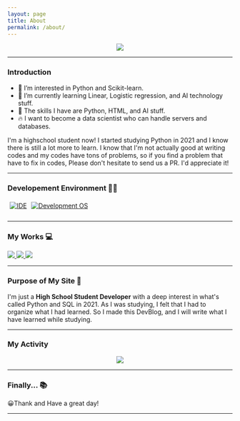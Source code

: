 ```yaml
---
layout: page
title: About
permalink: /about/
---
```


<p align="center">
  <img src="https://capsule-render.vercel.app/api?type=waving&color=random&height=300&section=header&text=Charlesbrown%20K&fontSize=90&animation=fadeIn&fontAlignY=38&desc=Welcome!&descAlignY=51&descAlign=62">
</p>
<hr>
<h3> Introduction </h3>

- 👀 I’m interested in Python and Scikit-learn.
- 🌱 I’m currently learning Linear, Logistic regression, and AI technology stuff.
- 🔧 The skills I have are Python, HTML, and AI stuff.
- 🔥 I want to become a data scientist who can handle servers and databases.

I'm a highschool student now! I started studying Python in 2021 and I know there is still a lot more to learn. I know that I'm not actually good at writing codes and my codes have tons of problems, so if you find a problem that have to fix in codes, Please don't hesitate to send us a PR. I'd appreciate it!
<hr>
<h3> Developement Environment 👨‍💻 </h3>

<div style="float:left; padding:5px;">
  <a href="https://code.visualstudio.com/">
    <img alt="IDE" src="https://img.shields.io/badge/Visual_Studio-5C2D91?style=for-the-badge&logo=visual%20studio&logoColor=white">
  </a>
</div>
<div style="float:left; padding:5px;">
  <a href="https://www.linuxmint.com/download.php">
    <img alt="Development OS" src="https://img.shields.io/badge/Linux_Mint-87CF3E?style=for-the-badge&logo=linux-mint&logoColor=white">
  </a>
</div>
<br>
<br>
<hr>
<h3> My Works 💻 </h3>

<a href="https://github.com/CharlesbrownK/CNN-based-Road-Detection">
  <img src="https://github-readme-stats.vercel.app/api/pin/?username=charlesbrownk&repo=CNN-based-Road-Detection&theme=moltack&show_owner=True">
</a>
<a href="https://github.com/CharlesbrownK/py_GTA5">
  <img src="https://github-readme-stats.vercel.app/api/pin/?username=charlesbrownk&repo=py_GTA5&theme=moltack&show_owner=True">
</a>
<a href="https://github.com/CharlesbrownK/Python_Web_Crawlings">
  <img src="https://github-readme-stats.vercel.app/api/pin/?username=charlesbrownk&repo=Python_Web_Crawlings&theme=moltack&show_owner=True">
</a>
<hr>
<h3> Purpose of My Site 📐 </h3>

I'm just a **High School Student Developer** with a deep interest in what's called Python and SQL in 2021.
As I was studying, I felt that I had to organize what I had learned. So I made this DevBlog, and I will write what I have learned while studying.
<hr>
<h3> My Activity </h3>
<p  align="center">
  <a><img src="https://ghchart.rshah.org/CharlesbrownK"></a>
</p>
<hr>
<h3> Finally... 📚 </h3>

😀Thank and Have a great day!

<hr>

<script src="https://utteranc.es/client.js"
        repo="CharlesbrownK/Charlesbrownk.github.io"
        issue-term="url"
        label="blog-comment"
        theme="github-light"
        crossorigin="anonymous"
        async>
</script>
